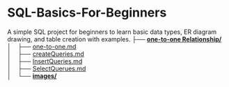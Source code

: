 # SQL-Basics-For-Beginners
A simple SQL project for beginners to learn basic data types, ER diagram drawing, and table creation with examples.
├── [**one-to-one Relationship/**](./one-to-one/)<br>
│&nbsp;&nbsp;&nbsp;&nbsp;├── [one-to-one.md](./one-to-one/one-to-one.md)<br>
│&nbsp;&nbsp;&nbsp;&nbsp;├── [createQueries.md](./one-to-one/createQueries.md)<br>
│&nbsp;&nbsp;&nbsp;&nbsp;├── [InsertQueries.md](./SQL-Basics-For-Beginners/blob/main/Relationships/one-to-one%20Relationship/InsertQueries.md)<br>
│&nbsp;&nbsp;&nbsp;&nbsp;├── [SelectQuerues.md](./one-to-one/SelectQuerues.md)<br>
│&nbsp;&nbsp;&nbsp;&nbsp;└── [**images/**](./one-to-one/images/)<br>

